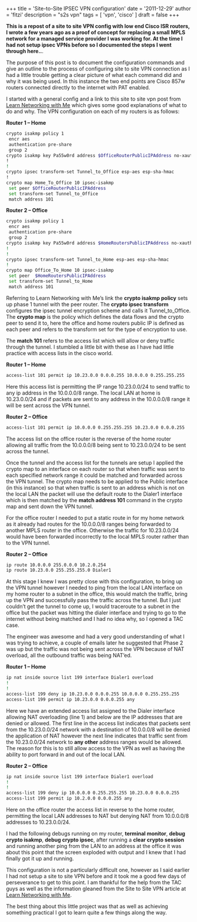 +++
title = 'Site-to-Site IPSEC VPN configuration'
date = '2011-12-29'
author = 'fitzi'
description = "s2s vpn"
tags = [ 'vpn', 'cisco' ]
draft = false
+++

**This is a repost of a site to site VPN config with low end Cisco ISR routers, I wrote a few years ago as a proof of concept for replacing a small MPLS network for a managed service provider I was working for. At the time I had not setup ipsec VPNs before so I documented the steps I went through here..**.

The purpose of this post is to document the configuration commands and give an outline to the process of configuring site to site VPN connection as I had a little trouble getting a clear picture of what each command did and why it was being used. In this instance the two end points are Cisco 857w routers connected directly to the internet with PAT enabled.

I started with a general config and a link to this site to site vpn post from [Learn Networking with Me](http://learnnetworkingwithme.wordpress.com/2011/12/18/cisco-ipsec-site-to-site-configuration/ "Learn Networking with Me") which gives some good explanations of what to do and why. The VPN configuration on each of my routers is as follows:

**Router 1 – Home**

```bash {hl_lines=0}
crypto isakmp policy 1
 encr aes
 authentication pre-share
 group 2
crypto isakmp key Pa55w0rd address $OfficeRouterPublicIPAddress no-xauth
!
!  
crypto ipsec transform-set Tunnel_to_Office esp-aes esp-sha-hmac
!
crypto map Home_To_Office 10 ipsec-isakmp
 set peer $OfficeRouterPublicIPAddress
 set transform-set Tunnel_to_Office
 match address 101
 ```

**Router 2 – Office**

```bash {hl_lines=0}
crypto isakmp policy 1  
 encr aes  
 authentication pre-share  
 group 2  
crypto isakmp key Pa55w0rd address $HomeRoutersPublicIPAddress no-xauth  
!  
!  
crypto ipsec transform-set Tunnel_to_Home esp-aes esp-sha-hmac   
!  
crypto map Office_To_Home 10 ipsec-isakmp   
 set peer  $HomeRoutersPublicIPAddress
 set transform-set Tunnel_to_Home   
 match address 101
 ```


Referring to Learn Networking with Me’s link the **crypto isakmp policy** sets up phase 1 tunnel with the peer router. The **crypto ipsec transform** configures the ipsec tunnel encryption scheme and calls it Tunnel\_to\_Office. The **crypto map** is the policy which defines the data flows and the crypto peer to send it to, here the office and home routers public IP is defined as each peer and refers to the transform set for the type of encryption to use.

The **match 101** refers to the access list which will allow or deny traffic through the tunnel. I stumbled a little bit with these as I have had little practice with access lists in the cisco world.

**Router 1 – Home**

```bash {hl_lines=0}
access-list 101 permit ip 10.23.0.0 0.0.0.255 10.0.0.0 0.255.255.255
```

Here this access list is permitting the IP range 10.23.0.0/24 to send traffic to any ip address in the 10.0.0.0/8 range. The local LAN at home is 10.23.0.0/24 and if packets are sent to any address in the 10.0.0.0/8 range it will be sent across the VPN tunnel.

**Router 2 – Office**

```bash {hl_lines=0}
access-list 101 permit ip 10.0.0.0 0.255.255.255 10.23.0.0 0.0.0.255
```

The access list on the office router is the reverse of the home router allowing all traffic from the 10.0.0.0/8 being sent to 10.23.0.0/24 to be sent across the tunnel.

Once the tunnel and the access list for the tunnels are setup I applied the crypto map to an interface on each router so that when traffic was sent to each specified network range it could be matched and forwarded across the VPN tunnel. The crypto map needs to be applied to the Public interface (in this instance) so that when traffic is sent to an address which is not on the local LAN the packet will use the default route to the Dialer1 interface which is then matched by the **match address 101** command in the crypto map and sent down the VPN tunnel.

For the office router I needed to put a static route in for my home network as it already had routes for the 10.0.0.0/8 ranges being forwarded to another MPLS router in the office. Otherwise the traffic for 10.23.0.0/24 would have been forwarded incorrectly to the local MPLS router rather than to the VPN tunnel.

**Router 2 – Office**

```bash {hl_lines=0}
ip route 10.0.0.0 255.0.0.0 10.2.0.254 
ip route 10.23.0.0 255.255.255.0 Dialer1
```

At this stage I knew I was pretty close with this configuration, to bring up the VPN tunnel however I needed to ping from the local LAN interface on my home router to a subnet in the office, this would match the traffic, bring up the VPN and successfully pass the traffic across the tunnel. But I just couldn’t get the tunnel to come up, I would traceroute to a subnet in the office but the packet was hitting the dialer interface and trying to go to the internet without being matched and I had no idea why, so I opened a TAC case.

The engineer was awesome and had a very good understanding of what I was trying to achieve, a couple of emails later he suggested that Phase 2 was up but the traffic was not being sent across the VPN because of NAT overload, all the outbound traffic was being NAT’ed.

**Router 1 – Home**

```bash {hl_lines=0}
ip nat inside source list 199 interface Dialer1 overload  
!  
!  
access-list 199 deny ip 10.23.0.0 0.0.0.255 10.0.0.0 0.255.255.255  
access-list 199 permit ip 10.23.0.0 0.0.0.255 any
```

Here we have an extended access list assigned to the Dialer interface allowing NAT overloading (line 1) and below are the IP addresses that are denied or allowed. The first line in the access list indicates that packets sent from the 10.23.0.0/24 network with a destination of 10.0.0.0/8 will be denied the application of NAT however the next line indicates that traffic sent from the 10.23.0.0/24 network to **any other** address ranges would be allowed. The reason for this is to still allow access to the VPN as well as having the ability to port forward in and out of the local LAN.

**Router 2 – Office**

```bash {hl_lines=0}
ip nat inside source list 199 interface Dialer1 overload  
!  
!  
access-list 199 deny ip 10.0.0.0 0.255.255.255 10.23.0.0 0.0.0.255  
access-list 199 permit ip 10.2.0.0 0.0.0.255 any
```

Here on the office router the access list in reverse to the home router, permitting the local LAN addresses to NAT but denying NAT from 10.0.0.0/8 addresses to 10.23.0.0/24.

I had the following debugs running on my router, **terminal monitor**, **debug crypto isakmp**, **debug crypto ipsec**, after running a **clear crypto session** and running another ping from the LAN to an address at the office it was about this point that the screen exploded with output and I knew that I had finally got it up and running.

This configuration is not a particularly difficult one, however as I said earlier I had not setup a site to site VPN before and it took me a good few days of perseverance to get to this point. I am thankful for the help from the TAC guys as well as the information gleaned from the Site to Site VPN article at [Learn Networking with Me](http://www.learnnetworkingwithme.wordpress.com "Learn Networking with Me").

The best thing about this little project was that as well as achieving something practical I got to learn quite a few things along the way.